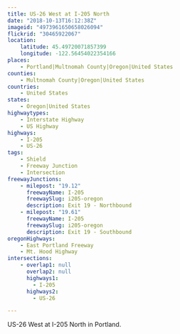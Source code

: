 ```yaml
---
title: US-26 West at I-205 North
date: "2018-10-13T16:12:38Z"
imageid: "4973961650658026094"
flickrid: "30465922067"
location:
    latitude: 45.49720071857399
    longitude: -122.56454022354166
places:
    - Portland|Multnomah County|Oregon|United States
counties:
    - Multnomah County|Oregon|United States
countries:
    - United States
states:
    - Oregon|United States
highwaytypes:
    - Interstate Highway
    - US Highway
highways:
    - I-205
    - US-26
tags:
    - Shield
    - Freeway Junction
    - Intersection
freewayJunctions:
    - milepost: "19.12"
      freewayName: I-205
      freewaySlug: i205-oregon
      description: Exit 19 - Northbound
    - milepost: "19.61"
      freewayName: I-205
      freewaySlug: i205-oregon
      description: Exit 19 - Southbound
oregonHighways:
    - East Portland Freeway
    - Mt. Hood Highway
intersections:
    - overlap1: null
      overlap2: null
      highways1:
        - I-205
      highways2:
        - US-26

---
```

US-26 West at I-205 North in Portland.